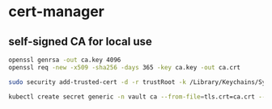 # cert-manager

## self-signed CA for local use

```bash
openssl genrsa -out ca.key 4096
openssl req -new -x509 -sha256 -days 365 -key ca.key -out ca.crt
```

```bash
sudo security add-trusted-cert -d -r trustRoot -k /Library/Keychains/System.keychain ca.crt
```

```bash
kubectl create secret generic -n vault ca --from-file=tls.crt=ca.crt --from-file=tls.key=ca.key
```
